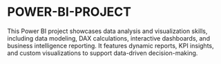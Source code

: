 # POWER-BI-PROJECT
This Power BI project showcases data analysis and visualization skills, including data modeling, DAX calculations, interactive dashboards, and business intelligence reporting. It features dynamic reports, KPI insights, and custom visualizations to support data-driven decision-making.
